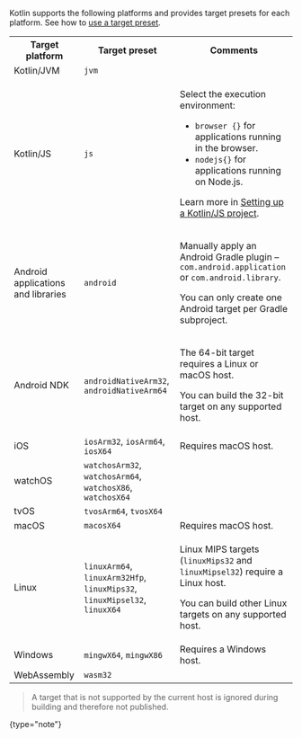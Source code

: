 [//]: # (title: Supported platforms)

Kotlin supports the following platforms and provides target presets for each platform. See how to [use a target preset](mpp-set-up-targets.md).

<table>
    <tr>
        <th>Target platform</th>
        <th>Target preset</th>
        <th>Comments</th>
    </tr>
    <tr>
        <td>Kotlin/JVM</td>
        <td><code>jvm</code></td>
        <td></td>
    </tr>
    <tr>
        <td>Kotlin/JS</td>
        <td><code>js</code></td>
        <td>
            <p>Select the execution environment:</p>
            <ul>
                <li><code>browser {}</code> for applications running in the browser.</li>
                <li><code>nodejs{}</code> for applications running on Node.js.</li>
            </ul>
            <p>Learn more in <a href="js-project-setup.md#execution-environments">Setting up a Kotlin/JS project</a>.</p>
        </td>
    </tr>
    <tr>
        <td>Android applications and libraries</td>
        <td><code>android</code></td>
        <td>
            <p>Manually apply an Android Gradle plugin  – <code>com.android.application</code> or <code>com.android.library</code>.</p>
            <p>You can only create one Android target per Gradle subproject.</p>
        </td>
    </tr>
    <tr>
        <td>Android NDK</td>
        <td><code>androidNativeArm32</code>, <code>androidNativeArm64</code></td>
        <td>
            <p>The 64-bit target requires a Linux or macOS host.</p>
            <p>You can build the 32-bit target on any supported host.</p>
        </td>
    </tr>
    <tr>
        <td>iOS</td>
        <td><code>iosArm32</code>, <code>iosArm64</code>, <code>iosX64</code></td>
        <td>Requires macOS host.</td>
    </tr>
    <tr>
        <td>watchOS</td>
        <td><code>watchosArm32</code>, <code>watchosArm64</code>, <code>watchosX86</code>, <code>watchosX64</code></td>
        <td></td>
    </tr>
    <tr>
        <td>tvOS</td>
        <td><code>tvosArm64</code>, <code>tvosX64</code></td>
        <td></td>
    </tr>
    <tr>
        <td>macOS</td>
        <td><code>macosX64</code></td>
        <td>Requires macOS host.</td>
    </tr>
    <tr>
        <td>Linux</td>
        <td><code>linuxArm64</code>, <code>linuxArm32Hfp</code>, <code>linuxMips32</code>, <code>linuxMipsel32</code>, <code>linuxX64</code></td>
        <td>
            <p>Linux MIPS targets (<code>linuxMips32</code> and <code>linuxMipsel32</code>) require a Linux host.</p>
            <p>You can build other Linux targets on any supported host.</p>
        </td>
    </tr>
    <tr>
        <td>Windows</td>
        <td><code>mingwX64</code>, <code>mingwX86</code></td>
        <td>Requires a Windows host.</td>
    </tr>
    <tr>
        <td>WebAssembly</td>
        <td><code>wasm32</code></td>
        <td></td>
    </tr>
</table>

> A target that is not supported by the current host is ignored during building and therefore not published.
>
{type="note"}